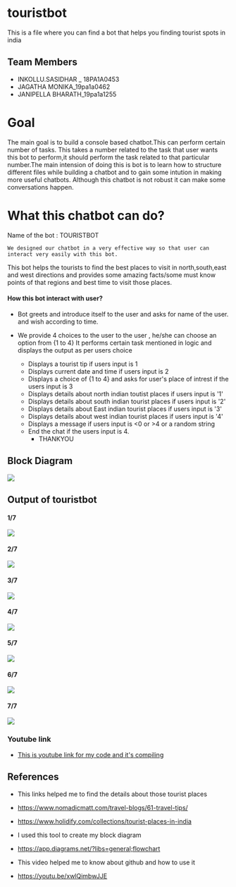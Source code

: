 # touristbot
This is a file where you can find a bot that helps you finding tourist spots in india

## Team Members
* INKOLLU.SASIDHAR _ 18PA1A0453
* JAGATHA MONIKA_19pa1a0462
* JANIPELLA BHARATH_19pa1a1255

# Goal
The main goal is to build a console based chatbot.This can perform certain number of tasks. This takes a number related to the task that user wants this bot to perform,it should perform the task related to that particular number.The main intension of doing this is bot is to learn how to structure different files while building a chatbot and to gain some intution in making more useful chatbots. Although this chatbot is not robust it can make some conversations happen.

# What this chatbot can do?
Name of the bot : TOURISTBOT
				
	We designed our chatbot in a very effective way so that user can interact very easily with this bot.
This bot helps the tourists to find the best places to visit in north,south,east and west directions
and provides some amazing facts/some must know points of that regions and best time to visit those places.

#### How this bot interact with user?

* Bot greets and introduce itself to the user and asks for name of the user.
    and wish according to time.

* We provide 4 choices to the user to the user , he/she can choose an option from {1 to 4}
   It performs certain task mentioned in logic and displays the output as per users choice

	 * Displays a tourist tip if users input is 1
	 * Displays current date and time if users input is 2
   * Displays a choice of {1 to 4} and asks for user's place of intrest if the users input is 3 
   * Displays details about north indian toutist places if users input is '1'
   * Displays details about south indian tourist places if users input is '2'
   * Displays details about East indian tourist places if users input is '3'
   * Displays details about west indian tourist places if users input is '4'
   * Displays a message if users input is <0 or >4 or a random string
   * End the chat if the users input is 4.
	 * THANKYOU

## Block Diagram

![](https://github.com/sasi-0453/touristbot/blob/main/touristbot.uml.jpg)

## Output of touristbot
#### 1/7
![](https://github.com/sasi-0453/touristbot/blob/main/image1.png)

#### 2/7
![](https://github.com/sasi-0453/touristbot/blob/main/image2.png)

#### 3/7
![](https://github.com/sasi-0453/touristbot/blob/main/image3.png)

#### 4/7
![](https://github.com/sasi-0453/touristbot/blob/main/image4.png)

#### 5/7
![](https://github.com/sasi-0453/touristbot/blob/main/image5.png)

#### 6/7
![](https://github.com/sasi-0453/touristbot/blob/main/image6.png)

#### 7/7
![](https://github.com/sasi-0453/touristbot/blob/main/image7.png)

### Youtube link

* [This is youtube link for my code and it's compiling](https://youtu.be/obiELRgy32g)

## References

* This links helped me to find the details about those tourist places 
* https://www.nomadicmatt.com/travel-blogs/61-travel-tips/

* https://www.holidify.com/collections/tourist-places-in-india

* I used this tool to create my block diagram
* https://app.diagrams.net/?libs=general;flowchart

* This video helped me to know about github and how to use it
* https://youtu.be/xwlQimbwJJE
